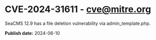 # CVE-2024-31611 - cve@mitre.org

SeaCMS 12.9 has a file deletion vulnerability via admin_template.php.

**Publish date:** 2024-06-10
